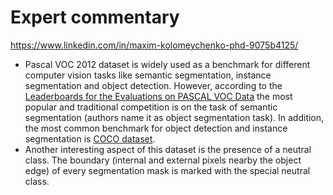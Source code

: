 # Expert commentary

https://www.linkedin.com/in/maxim-kolomeychenko-phd-9075b4125/

- Pascal VOC 2012 dataset is widely used as a benchmark for different computer vision tasks like semantic segmentation, instance segmentation and object detection. However, according to the [Leaderboards for the Evaluations on PASCAL VOC Data](http://host.robots.ox.ac.uk:8080/leaderboard/main_bootstrap.php) the most popular and traditional competition is on the task of semantic segmentation (authors name it as object segmentation task). In addition, the most common benchmark for object detection and instance segmentation is [COCO dataset](datasetninja.com/datasets/coco). 
- Another interesting aspect of this dataset is the presence of a neutral class. The boundary (internal and external pixels nearby the object edge) of every segmentation mask is marked with the special neutral class.  